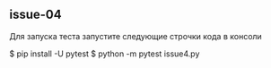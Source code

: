 ## issue-04

Для запуска теста запустите следующие строчки кода в консоли

$ pip install -U pytest
$ python -m pytest issue4.py
